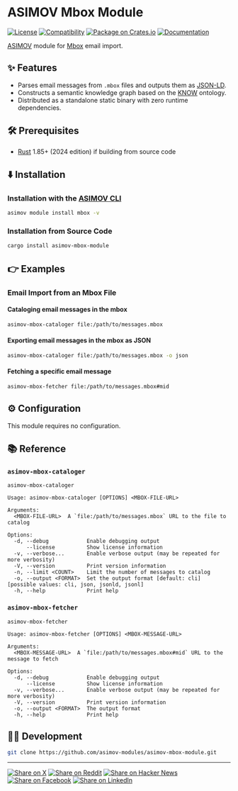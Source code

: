 # ASIMOV Mbox Module

[![License](https://img.shields.io/badge/license-Public%20Domain-blue.svg)](https://unlicense.org)
[![Compatibility](https://img.shields.io/badge/rust-1.85%2B-blue)](https://blog.rust-lang.org/2025/02/20/Rust-1.85.0/)
[![Package on Crates.io](https://img.shields.io/crates/v/asimov-mbox-module)](https://crates.io/crates/asimov-mbox-module)
[![Documentation](https://docs.rs/asimov-mbox-module/badge.svg)](https://docs.rs/asimov-mbox-module)

[ASIMOV] module for [Mbox] email import.

## ✨ Features

- Parses email messages from `.mbox` files and outputs them as [JSON-LD].
- Constructs a semantic knowledge graph based on the [KNOW] ontology.
- Distributed as a standalone static binary with zero runtime dependencies.

## 🛠️ Prerequisites

- [Rust] 1.85+ (2024 edition) if building from source code

## ⬇️ Installation

### Installation with the [ASIMOV CLI]

```bash
asimov module install mbox -v
```

### Installation from Source Code

```bash
cargo install asimov-mbox-module
```

## 👉 Examples

### Email Import from an Mbox File

#### Cataloging email messages in the mbox

```bash
asimov-mbox-cataloger file:/path/to/messages.mbox
```

#### Exporting email messages in the mbox as JSON

```bash
asimov-mbox-cataloger file:/path/to/messages.mbox -o json
```

#### Fetching a specific email message

```bash
asimov-mbox-fetcher file:/path/to/messages.mbox#mid
```

## ⚙ Configuration

This module requires no configuration.

## 📚 Reference

### `asimov-mbox-cataloger`

```
asimov-mbox-cataloger

Usage: asimov-mbox-cataloger [OPTIONS] <MBOX-FILE-URL>

Arguments:
  <MBOX-FILE-URL>  A `file:/path/to/messages.mbox` URL to the file to catalog

Options:
  -d, --debug            Enable debugging output
      --license          Show license information
  -v, --verbose...       Enable verbose output (may be repeated for more verbosity)
  -V, --version          Print version information
  -n, --limit <COUNT>    Limit the number of messages to catalog
  -o, --output <FORMAT>  Set the output format [default: cli] [possible values: cli, json, jsonld, jsonl]
  -h, --help             Print help
```

### `asimov-mbox-fetcher`

```
asimov-mbox-fetcher

Usage: asimov-mbox-fetcher [OPTIONS] <MBOX-MESSAGE-URL>

Arguments:
  <MBOX-MESSAGE-URL>  A `file:/path/to/messages.mbox#mid` URL to the message to fetch

Options:
  -d, --debug            Enable debugging output
      --license          Show license information
  -v, --verbose...       Enable verbose output (may be repeated for more verbosity)
  -V, --version          Print version information
  -o, --output <FORMAT>  The output format
  -h, --help             Print help
```

## 👨‍💻 Development

```bash
git clone https://github.com/asimov-modules/asimov-mbox-module.git
```

---

[![Share on X](https://img.shields.io/badge/share%20on-x-03A9F4?logo=x)](https://x.com/intent/post?url=https://github.com/asimov-modules/asimov-mbox-module&text=asimov-mbox-module)
[![Share on Reddit](https://img.shields.io/badge/share%20on-reddit-red?logo=reddit)](https://reddit.com/submit?url=https://github.com/asimov-modules/asimov-mbox-module&title=asimov-mbox-module)
[![Share on Hacker News](https://img.shields.io/badge/share%20on-hn-orange?logo=ycombinator)](https://news.ycombinator.com/submitlink?u=https://github.com/asimov-modules/asimov-mbox-module&t=asimov-mbox-module)
[![Share on Facebook](https://img.shields.io/badge/share%20on-fb-1976D2?logo=facebook)](https://www.facebook.com/sharer/sharer.php?u=https://github.com/asimov-modules/asimov-mbox-module)
[![Share on LinkedIn](https://img.shields.io/badge/share%20on-linkedin-3949AB?logo=linkedin)](https://www.linkedin.com/sharing/share-offsite/?url=https://github.com/asimov-modules/asimov-mbox-module)

[ASIMOV]: https://asimov.sh
[ASIMOV CLI]: https://cli.asimov.sh
[JSON-LD]: https://json-ld.org
[KNOW]: https://know.dev
[Mbox]: https://en.wikipedia.org/wiki/Mbox
[RDF]: https://www.w3.org/TR/rdf12-primer/
[Rust]: https://rust-lang.org
